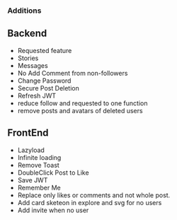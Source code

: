 ### Additions

## Backend

- Requested feature
- Stories
- Messages
- No Add Comment from non-followers
- Change Password
- Secure Post Deletion
- Refresh JWT
- reduce follow and requested to one function
- remove posts and avatars of deleted users

## FrontEnd

- Lazyload
- Infinite loading
- Remove Toast
- DoubleClick Post to Like
- Save JWT
- Remember Me
- Replace only likes or comments and not whole post.
- Add card sketeon in explore and svg for no users
- Add invite when no user
